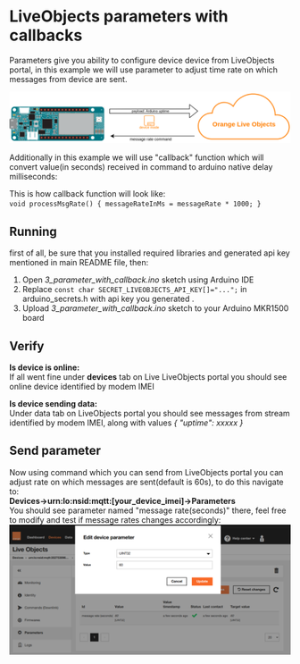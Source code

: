 # LiveObjects parameters with callbacks

Parameters give you ability to configure device device from LiveObjects portal, in this example we will use parameter to adjust time rate on which messages from device are sent.<br>

![diagram](img/parameter_diagram.png)

Additionally in this example we will use "callback" function which will convert value(in seconds) received in command to arduino native delay milliseconds:

This is how callback function will look like:<br>
``void processMsgRate() {
  messageRateInMs = messageRate * 1000;
}``


## Running
first of all, be sure that you installed required libraries and generated api key mentioned in main README file, then:
1. Open *3_parameter_with_callback.ino* sketch using Arduino IDE
2. Replace ```const char SECRET_LIVEOBJECTS_API_KEY[]="...";``` in arduino_secrets.h with api key you generated .
3. Upload *3_parameter_with_callback.ino* sketch to your Arduino MKR1500 board


## Verify
**Is device is online:**<br>
If all went fine under **devices** tab on Live LiveObjects portal you should see online device identified by modem IMEI

**Is device sending data:**<br>
Under data tab on LiveObjects portal you should see messages from stream identified by modem IMEI, along with values *{ "uptime": xxxxx }*

## Send parameter
Now using command which you can send from LiveObjects portal you can adjust rate on which messages are sent(default is 60s), to do this navigate to:<br>
**Devices->urn:lo:nsid:mqtt:[your_device_imei]->Parameters** <br>
You should see parameter named "message rate(seconds)" there, feel free to modify and test if message rates changes accordingly:
![diagram](img/parameter_seconds.png)
